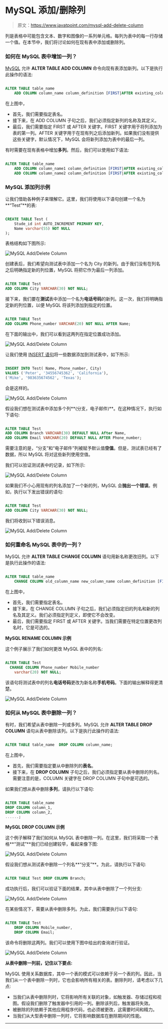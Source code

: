 # MySQL 添加/删除列

> 原文：<https://www.javatpoint.com/mysql-add-delete-column>

列是表格中可能包含文本、数字和图像的一系列单元格。每列为表中的每一行存储一个值。在本节中，我们将讨论如何在现有表中添加或删除列。

### 如何在 MySQL 表中增加一列？

[MySQL](https://www.javatpoint.com/mysql-tutorial) 允许 **ALTER TABLE ADD COLUMN** 命令向现有表添加新列。以下是执行此操作的语法:

```sql

ALTER TABLE table_name 
	ADD COLUMN column_name column_definition [FIRST|AFTER existing_column];

```

在上图中，

*   首先，我们需要指定表名。
*   接下来，在 ADD COLUMN 子句之后，我们必须指定新列的名称及其定义。
*   最后，我们需要指定 FIRST 或 AFTER 关键字。FIRST 关键字用于将列添加为表的第一列。AFTER 关键字用于在现有列之后添加新列。如果我们没有提供这些关键字，默认情况下，MySQL 会将新列添加为表中的最后一列。

有时需要在现有表格中增加**多列**。然后，我们可以使用如下语法:

```sql

ALTER TABLE table_name 
	ADD COLUMN column_name1 column_definition [FIRST|AFTER existing_column],
	ADD COLUMN column_name2 column_definition [FIRST|AFTER existing_column];

```

### MySQL 添加列示例

让我们借助各种例子来理解它。这里，我们将使用以下语句创建一个名为**“Test”**的表:

```sql

CREATE TABLE Test (
	Stude_id int AUTO_INCREMENT PRIMARY KEY,
	Name varchar(55) NOT NULL
);

```

表格结构如下图所示:

![MySQL Add/Delete Column](img/712663a731b7a1adf4e830eea1327218.png)

创建表后，我们希望向测试表中添加一个名为 City 的新列。由于我们没有在列名之后明确指定新的列位置，MySQL 将把它作为最后一列添加。

```sql

ALTER TABLE Test 
ADD COLUMN City VARCHAR(30) NOT NULL;

```

接下来，我们要在**测试**表中添加一个名为**电话号码**的新列。这一次，我们将明确指定新的列位置，以便 MySQL 将该列添加到指定的位置。

```sql

ALTER TABLE Test 
ADD COLUMN Phone_number VARCHAR(20) NOT NULL AFTER Name;

```

在下面的输出中，我们可以看到这两列在指定位置成功添加。

![MySQL Add/Delete Column](img/48762be4306d8e8d85bdc2eafc83ce24.png)

让我们使用 [INSERT 语句](https://www.javatpoint.com/mysql-insert)将一些数据添加到测试表中，如下所示:

```sql

INSERT INTO Test( Name, Phone_number, City) 
VALUES ('Peter', '34556745362', 'California'),
('Mike', '983635674562', 'Texas');

```

会是这样的。

![MySQL Add/Delete Column](img/55510b5c45fdb4c89137c888753cad9e.png)

假设我们想在测试表中添加多个列**(分支，电子邮件)**。在这种情况下，执行如下语句:

```sql

ALTER TABLE Test 
ADD COLUMN Branch VARCHAR(30) DEFAULT NULL After Name,
ADD COLUMN Email VARCHAR(20) DEFAULT NULL AFTER Phone_number;

```

需要注意的是，“分支”和“电子邮件”列被赋予默认值**空值**。但是，测试表已经有了数据，所以 MySQL 将对这些新列使用空值。

我们可以验证测试表中的记录，如下所示:

![MySQL Add/Delete Column](img/470149d3997eda639e7cf6a5bd7d35f7.png)

如果我们不小心用现有的列名添加了一个新的列，MySQL 会**抛出一个错误**。例如，执行以下发出错误的语句:

```sql

ALTER TABLE Test 
ADD COLUMN City VARCHAR(30) NOT NULL;

```

我们将收到以下错误消息。

![MySQL Add/Delete Column](img/111363d6ce69a8d28adf5c6601d632c4.png)

### 如何重命名 MySQL 表中的一列？

MySQL 允许 **ALTER TABLE CHANGE COLUMN** 语句用新名称更改旧列。以下是执行此操作的语法:

```sql

ALTER TABLE table_name 
	CHANGE COLUMN old_column_name new_column_name column_definition [FIRST|AFTER existing_column];

```

在上图中，

*   首先，我们需要指定表名。
*   接下来，在 CHANGE COLUMN 子句之后，我们必须指定旧的列名和新的列名及其定义。我们必须指定列定义，即使它不会改变。
*   最后，我们需要指定 FIRST 或 AFTER 关键字。当我们需要在特定位置更改列名时，它是可选的。

**MySQL RENAME COLUMN 示例**

这个例子展示了我们如何更改 MySQL 表中的列名:

```sql

ALTER TABLE Test
  CHANGE COLUMN Phone_number Mobile_number
    varchar(20) NOT NULL;

```

该语句将测试表中的列名**电话号码**更改为新名称**手机号码**。下面的输出解释得更清楚。

![MySQL Add/Delete Column](img/541044718526d211fcd9f3934083a0e1.png)

### 如何从 MySQL 表中删除一列？

有时，我们希望从表中删除一列或多列。MySQL 允许 **ALTER TABLE DROP COLUMN** 语句从表中删除该列。以下是执行此操作的语法:

```sql

ALTER TABLE table_name 	DROP COLUMN column_name;

```

在上图中，

*   首先，我们需要指定要从中删除列的**表名**。
*   接下来，在 **DROP COLUMN** 子句之后，我们必须指定要从表中删除的列名。需要注意的是，COLUMN 关键字在 DROP COLUMN 子句中是可选的。

如果我们想从表中删除**多列**，请执行以下语句:

```sql

ALTER TABLE table_name
DROP COLUMN column_1,
DROP COLUMN column_2,
......;

```

**MySQL DROP COLUMN 示例**

这个例子解释了我们如何从 MySQL 表中删除一列。在这里，我们将采取一个表格**“测试”**我们已经创建较早，看起来像下图:

![MySQL Add/Delete Column](img/2002d2996bcccf51536bbbf589506f52.png)

假设我们想从测试表中删除一个列名**“分支”**。为此，请执行以下语句:

```sql

ALTER TABLE Test DROP COLUMN Branch;

```

成功执行后，我们可以验证下面的结果，其中从表中删除了一个列分支:

![MySQL Add/Delete Column](img/6dcc1aa9b16d088e0523aad5b6664e66.png)

在某些情况下，需要从表中删除多列。为此，我们需要执行以下语句:

```sql

ALTER TABLE Test
	DROP COLUMN Mobile_number,
	DROP COLUMN Email;

```

该命令将删除这两列。我们可以使用下图中给出的查询进行验证。

![MySQL Add/Delete Column](img/bd716070b6191e8ac8f635827cd64db5.png)

**从表中删除一列前，记住以下要点:**

MySQL 使用关系数据库，其中一个表的模式可以依赖于另一个表的列。因此，当我们从一个表中删除一列时，它也会影响所有相关的表。删除列时，请考虑以下几点:

*   当我们从表中删除列时，它将影响所有关联的对象，如触发器、存储过程和视图。假设我们删除了触发器中引用的一列。删除该列后，触发器将失效。
*   被删除的列依赖于其他应用程序代码，也必须被更改，这需要时间和精力。
*   当我们从大型表中删除一列时，它将影响数据库在删除期间的性能。

* * *